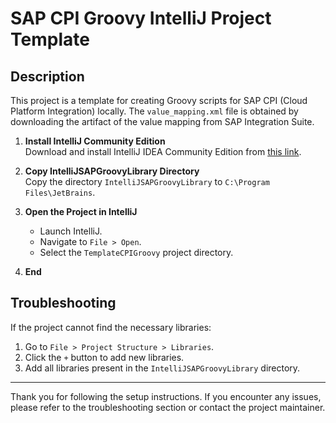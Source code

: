 # SAP CPI Groovy IntelliJ Project Template

## Description

This project is a template for creating Groovy scripts for SAP CPI (Cloud Platform Integration) locally. The `value_mapping.xml` file is obtained by downloading the artifact of the value mapping from SAP Integration Suite.


1. **Install IntelliJ Community Edition**  
   Download and install IntelliJ IDEA Community Edition from [this link](https://www.jetbrains.com/idea/download/?section=windows).

2. **Copy IntelliJSAPGroovyLibrary Directory**  
   Copy the directory `IntelliJSAPGroovyLibrary` to `C:\Program Files\JetBrains`.

3. **Open the Project in IntelliJ**  
   - Launch IntelliJ.
   - Navigate to `File > Open`.
   - Select the `TemplateCPIGroovy` project directory.

4. **End**

## Troubleshooting

If the project cannot find the necessary libraries:

1. Go to `File > Project Structure > Libraries`.
2. Click the `+` button to add new libraries.
3. Add all libraries present in the `IntelliJSAPGroovyLibrary` directory.

---

Thank you for following the setup instructions. If you encounter any issues, please refer to the troubleshooting section or contact the project maintainer.
